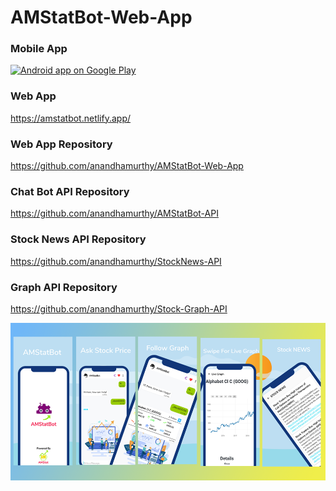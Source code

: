 # AMStatBot-Web-App

### Mobile App
<a href="https://play.google.com/store/apps/details?id=com.amstatbot&hl=en">
  <img alt="Android app on Google Play" src="https://developer.android.com/images/brand/en_app_rgb_wo_45.png" />
</a>

### Web App
https://amstatbot.netlify.app/
### Web App Repository
https://github.com/anandhamurthy/AMStatBot-Web-App
### Chat Bot API Repository
https://github.com/anandhamurthy/AMStatBot-API
### Stock News API Repository
https://github.com/anandhamurthy/StockNews-API
### Graph API Repository
https://github.com/anandhamurthy/Stock-Graph-API

![AMStatBot](https://github.com/anandhamurthy/AMStatBot/blob/master/amstatbot.png)
